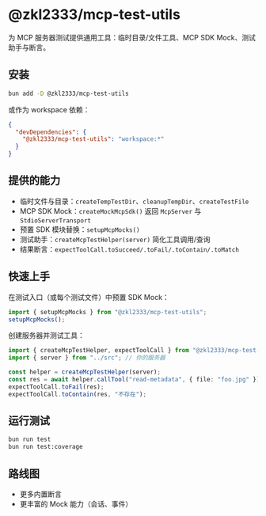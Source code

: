 # @zkl2333/mcp-test-utils

为 MCP 服务器测试提供通用工具：临时目录/文件工具、MCP SDK Mock、测试助手与断言。

## 安装

```bash
bun add -D @zkl2333/mcp-test-utils
```

或作为 workspace 依赖：

```json
{
  "devDependencies": {
    "@zkl2333/mcp-test-utils": "workspace:*"
  }
}
```

## 提供的能力
- 临时文件与目录：`createTempTestDir`、`cleanupTempDir`、`createTestFile`
- MCP SDK Mock：`createMockMcpSdk()` 返回 `McpServer` 与 `StdioServerTransport`
- 预置 SDK 模块替换：`setupMcpMocks()`
- 测试助手：`createMcpTestHelper(server)` 简化工具调用/查询
- 结果断言：`expectToolCall.toSucceed/.toFail/.toContain/.toMatch`

## 快速上手
在测试入口（或每个测试文件）中预置 SDK Mock：

```ts
import { setupMcpMocks } from "@zkl2333/mcp-test-utils";
setupMcpMocks();
```

创建服务器并测试工具：

```ts
import { createMcpTestHelper, expectToolCall } from "@zkl2333/mcp-test-utils";
import { server } from "../src"; // 你的服务器

const helper = createMcpTestHelper(server);
const res = await helper.callTool("read-metadata", { file: "foo.jpg" });
expectToolCall.toFail(res);
expectToolCall.toContain(res, "不存在");
```

## 运行测试

```bash
bun run test
bun run test:coverage
```

## 路线图
- 更多内置断言
- 更丰富的 Mock 能力（会话、事件）
